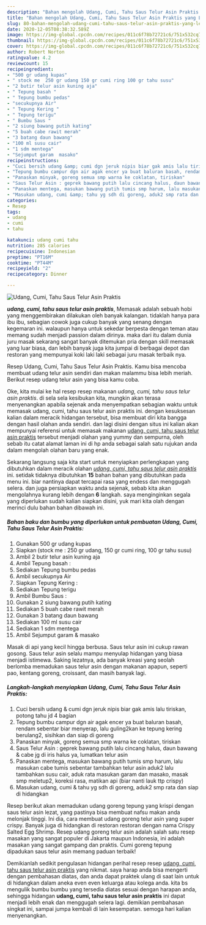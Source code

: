 ```yaml
---
description: "Bahan mengolah Udang, Cumi, Tahu Saus Telur Asin Praktis yang Lezat"
title: "Bahan mengolah Udang, Cumi, Tahu Saus Telur Asin Praktis yang Lezat"
slug: 80-bahan-mengolah-udang-cumi-tahu-saus-telur-asin-praktis-yang-lezat
date: 2020-12-05T08:38:32.589Z
image: https://img-global.cpcdn.com/recipes/011c6f78b72721c6/751x532cq70/udang-cumi-tahu-saus-telur-asin-praktis-foto-resep-utama.jpg
thumbnail: https://img-global.cpcdn.com/recipes/011c6f78b72721c6/751x532cq70/udang-cumi-tahu-saus-telur-asin-praktis-foto-resep-utama.jpg
cover: https://img-global.cpcdn.com/recipes/011c6f78b72721c6/751x532cq70/udang-cumi-tahu-saus-telur-asin-praktis-foto-resep-utama.jpg
author: Robert Norton
ratingvalue: 4.2
reviewcount: 15
recipeingredient:
- "500 gr udang kupas"
- " stock me  250 gr udang 150 gr cumi ring 100 gr tahu susu"
- "2 butir telur asin kuning aja"
- " Tepung basah "
- " Tepung bumbu pedas"
- "secukupnya Air"
- " Tepung Kering "
- " Tepung terigu"
- " Bumbu Saus "
- "2 siung bawang putih kating"
- "5 buah cabe rawit merah"
- "3 batang daun bawang"
- "100 ml susu cair"
- "1 sdm mentega"
- "Sejumput garam  masako"
recipeinstructions:
- "Cuci bersih udang &amp; cumi dgn jeruk nipis biar gak amis lalu tiriskan, potong tahu jd 4 bagian"
- "Tepung bumbu campur dgn air agak encer ya buat baluran basah, rendam sebentar biar menyerap, lalu guling2kan ke tepung kering berulang2, sisihkan dan siap di goreng"
- "Panaskan minyak, goreng semua smp warna ke coklatan, tiriskan"
- "Saus Telur Asin : geprek bawang putih lalu cincang halus, daun bawang &amp; cabe jg di iris halus ya, lumatkan telur asin"
- "Panaskan mentega, masukan bawang putih tumis smp harum, lalu masukan cabe tumis sebentar tambahkan telur asin aduk2 lalu tambahkan susu cair, aduk rata masukan garam dan masako, masak smp meletup2, koreksi rasa, matikan api (biar nanti lauk ttp crispy)"
- "Masukan udang, cumi &amp; tahu yg sdh di goreng, aduk2 smp rata dan siap di hidangkan"
categories:
- Resep
tags:
- udang
- cumi
- tahu

katakunci: udang cumi tahu 
nutrition: 285 calories
recipecuisine: Indonesian
preptime: "PT16M"
cooktime: "PT44M"
recipeyield: "2"
recipecategory: Dinner

---
```



![Udang, Cumi, Tahu Saus Telur Asin Praktis](https://img-global.cpcdn.com/recipes/011c6f78b72721c6/751x532cq70/udang-cumi-tahu-saus-telur-asin-praktis-foto-resep-utama.jpg)

<b><i>udang, cumi, tahu saus telur asin praktis</i></b>, Memasak adalah sebuah hobi yang menggembirakan dilakukan oleh banyak kalangan. tidaklah hanya para ibu ibu, sebagian cowok juga cukup banyak yang senang dengan kegemaran ini. walaupun hanya untuk sekedar berpesta dengan teman atau memang sudah menjadi passion dalam dirinya. maka dari itu dalam dunia juru masak sekarang sangat banyak ditemukan pria dengan skill memasak yang luar biasa, dan lebih banyak juga kita jumpai di berbagai depot dan restoran yang mempunyai koki laki laki sebagai juru masak terbaik nya.

Resep Udang, Cumi, Tahu Saus Telur Asin Praktis. Kamu bisa mencoba membuat udang telur asin sendiri dan makan malammu bisa lebih meriah. Berikut resep udang telur asin yang bisa kamu coba.

Oke, kita mulai ke hal resep resep makanan <i>udang, cumi, tahu saus telur asin praktis</i>. di sela sela kesibukan kita, mungkin akan terasa menyenangkan apabila sejenak anda menyempatkan sebagian waktu untuk memasak udang, cumi, tahu saus telur asin praktis ini. dengan kesuksesan kalian dalam meracik hidangan tersebut, bisa membuat diri kita bangga dengan hasil olahan anda sendiri. dan lagi disini dengan situs ini kalian akan mempunyai referensi untuk memasak makanan <u>udang, cumi, tahu saus telur asin praktis</u> tersebut menjadi olahan yang yummy dan sempurna, oleh sebab itu catat alamat laman ini di hp anda sebagai salah satu rujukan anda dalam mengolah olahan baru yang enak.


Sekarang langsung saja kita start untuk menyiapkan perlengkapan yang dibutuhkan dalam meracik olahan <u><i>udang, cumi, tahu saus telur asin praktis</i></u> ini. setidak tidaknya dibutuhkan <b>15</b> bahan bahan yang dibutuhkan pada menu ini. biar nantinya dapat tercapai rasa yang endess dan menggugah selera. dan juga persiapkan waktu anda sejenak, sebab kita akan mengolahnya kurang lebih dengan <b>6</b> langkah. saya menginginkan segala yang diperlukan sudah kalian siapkan disini, yuk mari kita olah dengan merinci dulu bahan bahan dibawah ini.

<!--inarticleads1-->

##### Bahan baku dan bumbu yang diperlukan untuk pembuatan Udang, Cumi, Tahu Saus Telur Asin Praktis:

1. Gunakan 500 gr udang kupas
1. Siapkan  (stock me : 250 gr udang, 150 gr cumi ring, 100 gr tahu susu)
1. Ambil 2 butir telur asin kuning aja
1. Ambil  Tepung basah :
1. Sediakan  Tepung bumbu pedas
1. Ambil secukupnya Air
1. Siapkan  Tepung Kering :
1. Sediakan  Tepung terigu
1. Ambil  Bumbu Saus :
1. Gunakan 2 siung bawang putih kating
1. Sediakan 5 buah cabe rawit merah
1. Gunakan 3 batang daun bawang
1. Sediakan 100 ml susu cair
1. Sediakan 1 sdm mentega
1. Ambil Sejumput garam &amp; masako


Masak di api yang kecil hingga berbusa. Saus telur asin ini cukup rawan gosong. Saus telur asin selalu mampu menyulap hidangan yang biasa menjadi istimewa. Saking lezatnya, ada banyak kreasi yang seolah berlomba memadukan saus telur asin dengan makanan apapun, seperti pao, kentang goreng, croissant, dan masih banyak lagi. 

<!--inarticleads2-->

##### Langkah-langkah menyiapkan Udang, Cumi, Tahu Saus Telur Asin Praktis:

1. Cuci bersih udang &amp; cumi dgn jeruk nipis biar gak amis lalu tiriskan, potong tahu jd 4 bagian
1. Tepung bumbu campur dgn air agak encer ya buat baluran basah, rendam sebentar biar menyerap, lalu guling2kan ke tepung kering berulang2, sisihkan dan siap di goreng
1. Panaskan minyak, goreng semua smp warna ke coklatan, tiriskan
1. Saus Telur Asin : geprek bawang putih lalu cincang halus, daun bawang &amp; cabe jg di iris halus ya, lumatkan telur asin
1. Panaskan mentega, masukan bawang putih tumis smp harum, lalu masukan cabe tumis sebentar tambahkan telur asin aduk2 lalu tambahkan susu cair, aduk rata masukan garam dan masako, masak smp meletup2, koreksi rasa, matikan api (biar nanti lauk ttp crispy)
1. Masukan udang, cumi &amp; tahu yg sdh di goreng, aduk2 smp rata dan siap di hidangkan


Resep berikut akan memadukan udang goreng tepung yang krispi dengan saus telur asin lezat, yang pastinya bisa membuat nafsu makan anda melonjak tinggi. Ini dia, cara membuat udang goreng telur asin yang super crispy. Banyak juga di hidangkan di restoran restoran dengan nama Crispy Salted Egg Shrimp. Resep udang goreng telur asin adalah salah satu resep masakan yang sangat populer di Jakarta maupun Indonesia, ini adalah masakan yang sangat gampang dan praktis. Cumi goreng tepung dipadukan saus telur asin memang paduan terbaik! 

Demikianlah sedikit pengulasan hidangan perihal resep resep <u>udang, cumi, tahu saus telur asin praktis</u> yang nikmat. saya harap anda bisa mengerti dengan pembahasan diatas, dan anda dapat praktek ulang di saat lain untuk di hidangkan dalam aneka even even keluarga atau kolega anda. kita bs mengulik bumbu bumbu yang tersedia diatas sesuai dengan harapan anda, sehingga hidangan <b>udang, cumi, tahu saus telur asin praktis</b> ini dapat menjadi lebih enak dan menggugah selera lagi. demikian pembahasan singkat ini, sampai jumpa kembali di lain kesempatan. semoga hari kalian menyenangkan.
